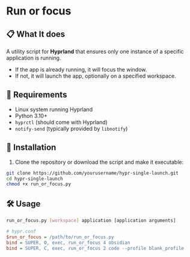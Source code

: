 # Run or focus

## 📋 What It does

A utility script for **Hyprland** that ensures only one instance of a specific application is running.

- If the app is already running, it will focus the window.
- If not, it will launch the app, optionally on a specified workspace.

## 🧱 Requirements

- Linux system running Hyprland
- Python 3.10+
- `hyprctl` (should come with Hyprland)
- `notify-send` (typically provided by `libnotify`)

## 🚀 Installation

1. Clone the repository or download the script and make it executable:

```bash
git clone https://github.com/yourusername/hypr-single-launch.git
cd hypr-single-launch
chmod +x run_or_focus.py
```

## 🛠️ Usage

```bash
run_or_focus.py [workspace] application [application arguments]
```

```ini
# hypr.conf
$run_or_focus = /path/to/run_or_focus.py
bind = SUPER, O, exec, run_or_focus 4 obsidian
bind = SUPER, C, exec, run_or_focus 2 code --profile blank_profile
```
